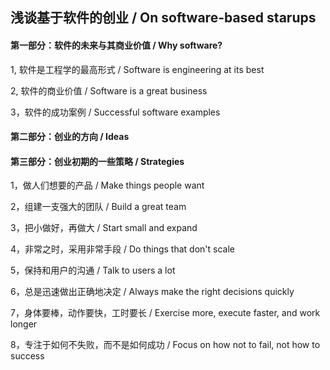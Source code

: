 ## 浅谈基于软件的创业 / On software-based starups

#### 第一部分：软件的未来与其商业价值 / Why software?

1, 软件是工程学的最高形式 / Software is engineering at its best

2, 软件的商业价值 / Software is a great business

3，软件的成功案例 / Successful software examples

#### 第二部分：创业的方向 / Ideas

#### 第三部分：创业初期的一些策略 / Strategies

1，做人们想要的产品 / Make things people want

2，组建一支强大的团队 / Build a great team

3，把小做好，再做大 / Start small and expand

4，非常之时，采用非常手段 / Do things that don't scale

5，保持和用户的沟通 / Talk to users a lot

6，总是迅速做出正确地决定 / Always make the right decisions quickly

7，身体要棒，动作要快，工时要长 / Exercise more, execute faster, and work longer

8，专注于如何不失败，而不是如何成功 / Focus on how not to fail, not how to success
